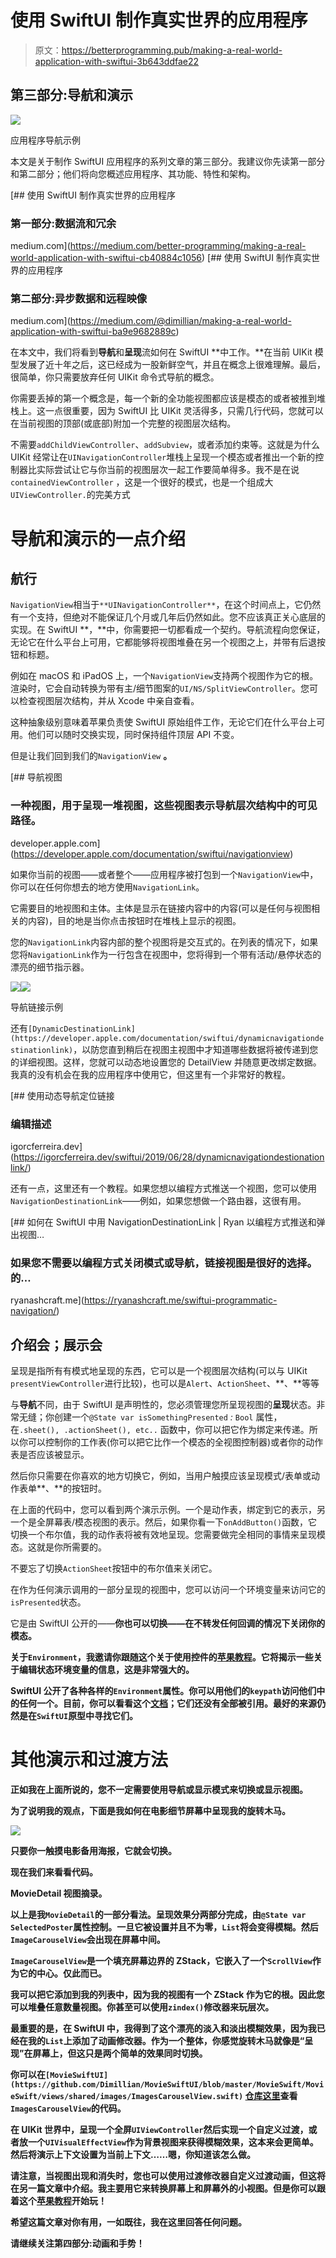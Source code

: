 # 使用 SwiftUI 制作真实世界的应用程序

> 原文：<https://betterprogramming.pub/making-a-real-world-application-with-swiftui-3b643ddfae22>

## 第三部分:导航和演示

![](img/bae85e7c1f7a6c6d7700986883985982.png)

应用程序导航示例

本文是关于制作 SwiftUI 应用程序的系列文章的第三部分。我建议你先读第一部分和第二部分；他们将向您概述应用程序、其功能、特性和架构。

[](https://medium.com/better-programming/making-a-real-world-application-with-swiftui-cb40884c1056) [## 使用 SwiftUI 制作真实世界的应用程序

### 第一部分:数据流和冗余

medium.com](https://medium.com/better-programming/making-a-real-world-application-with-swiftui-cb40884c1056) [](https://medium.com/@dimillian/making-a-real-world-application-with-swiftui-ba9e9682889c) [## 使用 SwiftUI 制作真实世界的应用程序

### 第二部分:异步数据和远程映像

medium.com](https://medium.com/@dimillian/making-a-real-world-application-with-swiftui-ba9e9682889c) 

在本文中，我们将看到**导航**和**呈现**流如何在 SwiftUI **中工作。**在当前 UIKit 模型发展了近十年之后，这已经成为一股新鲜空气，并且在概念上很难理解。最后，很简单，你只需要放弃任何 UIKit 命令式导航的概念。

你需要丢掉的第一个概念是，每一个新的全功能视图都应该是模态的或者被推到堆栈上。这一点很重要，因为 SwiftUI 比 UIKit 灵活得多，只需几行代码，您就可以在当前视图的顶部(或底部)附加一个完整的视图层次结构。

不需要`addChildViewController`、`addSubview`，或者添加约束等。这就是为什么 UIKit 经常让在`UINavigationController`堆栈上呈现一个模态或者推出一个新的控制器比实际尝试让它与你当前的视图层次一起工作要简单得多。我不是在说`containedViewController` ，这是一个很好的模式，也是一个组成大`UIViewController.`的完美方式

# 导航和演示的一点介绍

## 航行

`NavigationView`相当于`**UINavigationController**`，在这个时间点上，它仍然有一个支持，但绝对不能保证几个月或几年后仍然如此。您不应该真正关心底层的实现。在 SwiftUI **，**中，你需要把一切都看成一个契约。导航流程向您保证，无论它在什么平台上可用，它都能够将视图堆叠在另一个视图之上，并带有后退按钮和标题。

例如在 macOS 和 iPadOS 上，一个`NavigationView`支持两个视图作为它的根。渲染时，它会自动转换为带有主/细节图案的`UI/NS/SplitViewController`。您可以检查视图层次结构，并从 Xcode 中亲自查看。

这种抽象级别意味着苹果负责使 SwiftUI 原始组件工作，无论它们在什么平台上可用。他们可以随时交换实现，同时保持组件顶层 API 不变。

但是让我们回到我们的`NavigationView` **。**

 [## 导航视图

### 一种视图，用于呈现一堆视图，这些视图表示导航层次结构中的可见路径。

developer.apple.com](https://developer.apple.com/documentation/swiftui/navigationview) 

如果你当前的视图——或者整个——应用程序被打包到一个`NavigationView`中，你可以在任何你想去的地方使用`NavigationLink`。

它需要目的地视图和主体。主体是显示在链接内容中的内容(可以是任何与视图相关的内容)，目的地是当你点击按钮时在堆栈上显示的视图。

您的`NavigationLink`内容内部的整个视图将是交互式的。在列表的情况下，如果您将`NavigationLink`作为一行包含在视图中，您将得到一个带有活动/悬停状态的漂亮的细节指示器。

![](img/f4bc867dd8b59002478d53da63271682.png)![](img/237b8413dd49bef0428b810f364c469a.png)

导航链接示例

还有`[DynamicDestinationLink](https://developer.apple.com/documentation/swiftui/dynamicnavigationdestinationlink)`，以防您直到稍后在视图主视图中才知道哪些数据将被传递到您的详细视图。这样，您就可以动态地设置您的 DetailView 并随意更改绑定数据。我真的没有机会在我的应用程序中使用它，但这里有一个非常好的教程。

 [## 使用动态导航定位链接

### 编辑描述

igorcferreira.dev](https://igorcferreira.dev/swiftui/2019/06/28/dynamicnavigationdestionationlink/) 

还有一点，这里还有一个教程。如果您想以编程方式推送一个视图，您可以使用`NavigationDestinationLink`——例如，如果您想做一个路由器，这很有用。

[](https://ryanashcraft.me/swiftui-programmatic-navigation/) [## 如何在 SwiftUI 中用 NavigationDestinationLink | Ryan 以编程方式推送和弹出视图…

### 如果您不需要以编程方式关闭模式或导航，链接视图是很好的选择。的…

ryanashcraft.me](https://ryanashcraft.me/swiftui-programmatic-navigation/) 

## 介绍会；展示会

呈现是指所有有模式地呈现的东西，它可以是一个视图层次结构(可以与 UIKit `presentViewController`进行比较)，也可以是`Alert`、`ActionSheet`、**、**等等

与**导航**不同，由于 SwiftUI 是声明性的，您必须管理您所呈现视图的**呈现**状态。非常无缝；你创建一个`@State var isSomethingPresented` *:* `Bool` 属性，在`.sheet(), .actionSheet(), etc..` 函数中，你可以把它作为绑定来传递。所以你可以控制你的工作表(你可以把它比作一个模态的全视图控制器)或者你的动作表是否应该被显示。

然后你只需要在你喜欢的地方切换它，例如，当用户触摸应该呈现模式/表单或动作表单**、**的按钮时。

在上面的代码中，您可以看到两个演示示例。一个是动作表，绑定到它的表示，另一个是全屏幕表/模态视图的表示。然后，如果你看一下`onAddButton()`函数，它切换一个布尔值，我的动作表将被有效地呈现。您需要做完全相同的事情来呈现模态。这就是你所需要的。

不要忘了切换`ActionSheet`按钮中的布尔值来关闭它。

在作为任何演示调用的一部分呈现的视图中，您可以访问一个环境变量来访问它的`isPresented`状态。

它是由 SwiftUI 公开的——**你也可以切换——在不转发任何回调的情况下关闭你的模态。**

**关于`Environment`，我邀请你跟随这个关于使用控件的[苹果教程](https://developer.apple.com/tutorials/swiftui/working-with-ui-controls)。它将揭示一些关于编辑状态环境变量的信息，这是非常强大的。**

**SwiftUI 公开了各种各样的`Environment`属性。你可以用他们的`keypath`访问他们中的任何一个。目前，你可以看看这个[文档](https://developer.apple.com/documentation/swiftui/environment)；它们还没有全部被引用。最好的来源仍然是在`SwiftUI`原型中寻找它们。**

# **其他演示和过渡方法**

**正如我在上面所说的，您不一定需要使用导航或显示模式来切换或显示视图。**

**为了说明我的观点，下面是我如何在电影细节屏幕中呈现我的旋转木马。**

**![](img/5b7ec658d1ba8bf7dfd5ee8ae29ede95.png)**

**只要你一触摸电影备用海报，它就会切换。**

**现在我们来看看代码。**

**MovieDetail 视图摘录。**

**以上是我`MovieDetail`的一部分看法。呈现效果分两部分完成，由`@State var SelectedPoster`属性控制。一旦它被设置并且不为零，`List`将会变得模糊。然后`ImageCarouselView`会出现在屏幕中间。**

**`ImageCarouselView`是一个填充屏幕边界的 ZStack，它嵌入了一个`ScrollView`作为它的中心。仅此而已。**

**我可以把它添加到我的列表中，因为我的视图有一个 ZStack 作为它的根。因此您可以堆叠任意数量视图。你甚至可以使用`zindex()`修改器来玩层次。**

**最重要的是，在 SwiftUI 中，我得到了这个漂亮的淡入和淡出模糊效果，因为我已经在我的`List`上添加了动画修改器。作为一个整体，你感觉旋转木马就像是“呈现”在屏幕上，但这只是两个简单的效果同时切换。**

**你可以在`[MovieSwiftUI](https://github.com/Dimillian/MovieSwiftUI/blob/master/MovieSwift/MovieSwift/views/shared/images/ImagesCarouselView.swift)` [仓库这里](https://github.com/Dimillian/MovieSwiftUI/blob/master/MovieSwift/MovieSwift/views/shared/images/ImagesCarouselView.swift)查看`ImagesCarouselView`的代码。**

**在 UIKit 世界中，呈现一个全屏`UIViewController`然后实现一个自定义过渡，或者放一个`UIVisualEffectView`作为背景视图来获得模糊效果，这本来会更简单。然后将演示上下文设置为当前上下文……嗯，你知道该怎么做。**

**请注意，当视图出现和消失时，您也可以使用过渡修改器自定义过渡动画，但这将在另一篇文章中介绍。我主要用它来转换屏幕上和屏幕外的小视图。但是你可以跟着这个[苹果教程](https://developer.apple.com/tutorials/swiftui/animating-views-and-transitions)开始玩！**

**希望这篇文章对你有用，一如既往，我在这里回答任何问题。**

**请继续关注第四部分:动画和手势！**